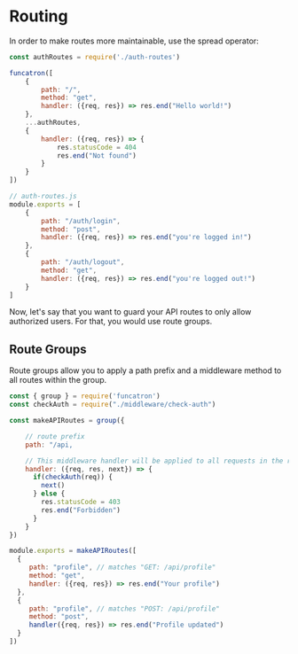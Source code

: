 # Routing

In order to make routes more maintainable, use the spread operator:

```javascript
const authRoutes = require('./auth-routes')

funcatron([
    {
        path: "/",
        method: "get",
        handler: ({req, res}) => res.end("Hello world!")
    },
    ...authRoutes,
    {
        handler: ({req, res}) => {
            res.statusCode = 404
            res.end("Not found")
        }
    }
])
```

```javascript
// auth-routes.js
module.exports = [
    {
        path: "/auth/login",
        method: "post",
        handler: ({req, res}) => res.end("you're logged in!")
    }, 
    {
        path: "/auth/logout",
        method: "get",
        handler: ({req, res}) => res.end("you're logged out!")
    }
]
```

Now, let's say that you want to guard your API routes to only allow authorized users. For that, you would use route groups.

## Route Groups

Route groups allow you to apply a path prefix and a middleware method to all routes within the group.

```javascript
const { group } = require('funcatron')
const checkAuth = require("./middleware/check-auth")

const makeAPIRoutes = group({

    // route prefix
    path: "/api,

    // This middleware handler will be applied to all requests in the route group
    handler: ({req, res, next}) => {
      if(checkAuth(req)) {
        next()
      } else {
        res.statusCode = 403
        res.end("Forbidden")
      }
    }
})

module.exports = makeAPIRoutes([
  {
     path: "profile", // matches "GET: /api/profile"
     method: "get",
     handler: ({req, res}) => res.end("Your profile")
  },
  {
     path: "profile", // matches "POST: /api/profile"
     method: "post",
     handler({req, res}) => res.end("Profile updated")
  }
])
```



